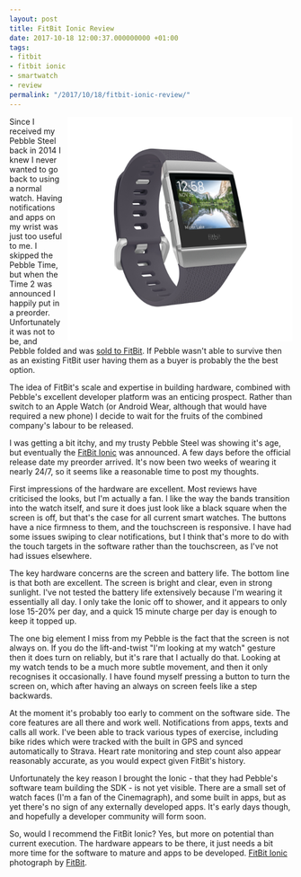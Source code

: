 ```yaml
---
layout: post
title: FitBit Ionic Review
date: 2017-10-18 12:00:37.000000000 +01:00
tags:
- fitbit
- fitbit ionic
- smartwatch
- review
permalink: "/2017/10/18/fitbit-ionic-review/"
---
```

<div style="float: right; margin-left: 5px;">
    <img src="/assets/fitbit_ionic.jpg" width="400" alt="FitBit Ionic">
</div>

 Since I received my Pebble Steel back in 2014 I knew I never wanted to go back to using a normal watch.
Having notifications and apps on my wrist was just too useful to me. I skipped the Pebble Time, but when the
Time 2 was announced I happily put in a preorder. Unfortunately it was not to be, and Pebble folded and was
<a href="https://www.wired.com/2016/12/the-inside-story-behind-pebbles-demise/">sold to FitBit</a>. If Pebble
wasn't able to survive then as an existing FitBit user having them as a buyer is probably the the best
option.

The idea of FitBit's scale and expertise in building hardware, combined with Pebble's excellent developer
platform was an enticing prospect. Rather than switch to an Apple Watch (or Android Wear, although that would
have required a new phone) I decide to wait for the fruits of the combined company's labour to be released.

I was getting a bit itchy, and my trusty Pebble Steel was showing it's age, but eventually the <a
href="http://amzn.to/2kGNE3m">FitBit Ionic</a> was announced. A few days before the official release date my
preorder arrived. It's now been two weeks of wearing it nearly 24/7, so it seems like a reasonable time to
post my thoughts.

First impressions of the hardware are excellent. Most reviews have criticised the looks, but I'm actually a
fan. I like the way the bands transition into the watch itself, and sure it does just look like a black square
when the screen is off, but that's the case for all current smart watches. The buttons have a nice firmness to
them, and the touchscreen is responsive. I have had some issues swiping to clear notifications, but I think
that's more to do with the touch targets in the software rather than the touchscreen, as I've not had issues
elsewhere.

The key hardware concerns are the screen and battery life. The bottom line is that both are excellent. The
screen is bright and clear, even in strong sunlight. I've not tested the battery life extensively because I'm
wearing it essentially all day. I only take the Ionic off to shower, and it appears to only lose 15-20% per
day, and a quick 15 minute charge per day is enough to keep it topped up.

The one big element I miss from my Pebble is the fact that the screen is not always on. If you do the
lift-and-twist "I'm looking at my watch" gesture then it does turn on reliably, but it's rare that I actually
do that. Looking at my watch tends to be a much more subtle movement, and then it only recognises it
occasionally. I have found myself pressing a button to turn the screen on, which after having an always on
screen feels like a step backwards.

At the moment it's probably too early to comment on the software side. The core features are all there and
work well. Notifications from apps, texts and calls all work. I've been able to track various types of
exercise, including bike rides which were tracked with the built in GPS and synced automatically to Strava.
Heart rate monitoring and step count also appear reasonably accurate, as you would expect given FitBit's
history.

Unfortunately the key reason I brought the Ionic - that they had Pebble's software team building the SDK - is
not yet visible. There are a small set of watch faces (I'm a fan of the Cinemagraph), and some built in apps,
but as yet there's no sign of any externally developed apps. It's early days though, and hopefully a developer
community will form soon.

So, would I recommend the FitBit Ionic? Yes, but more on potential than current execution. The hardware
appears to be there, it just needs a bit more time for the software to mature and apps to be developed.
<a href="https://investor.fitbit.com/press/press-kit/">FitBit Ionic</a> photograph by <a href="http://www.fitbit.com">FitBit</a>.
